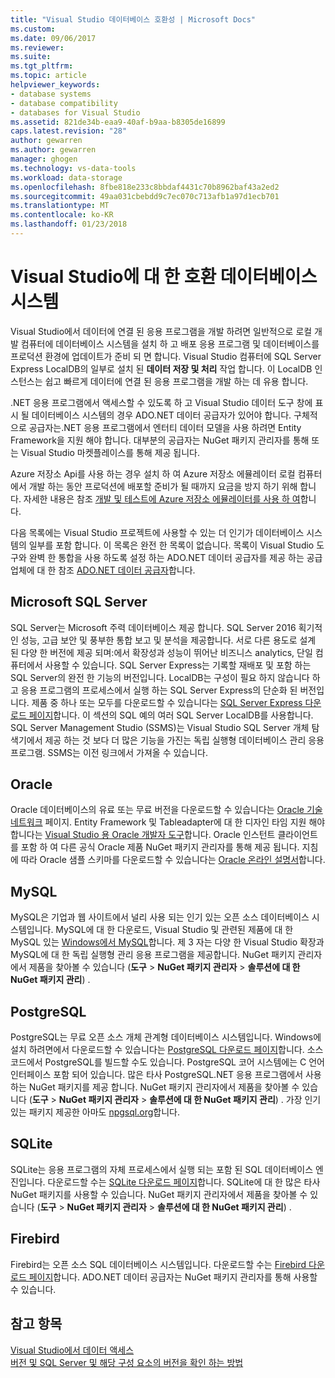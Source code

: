 ```yaml
---
title: "Visual Studio 데이터베이스 호환성 | Microsoft Docs"
ms.custom: 
ms.date: 09/06/2017
ms.reviewer: 
ms.suite: 
ms.tgt_pltfrm: 
ms.topic: article
helpviewer_keywords:
- database systems
- database compatibility
- databases for Visual Studio
ms.assetid: 821de34b-eaa9-40af-b9aa-b8305de16899
caps.latest.revision: "28"
author: gewarren
ms.author: gewarren
manager: ghogen
ms.technology: vs-data-tools
ms.workload: data-storage
ms.openlocfilehash: 8fbe818e233c8bbdaf4431c70b8962baf43a2ed2
ms.sourcegitcommit: 49aa031cbebdd9c7ec070c713afb1a97d1ecb701
ms.translationtype: MT
ms.contentlocale: ko-KR
ms.lasthandoff: 01/23/2018
---
```

# <a name="compatible-database-systems-for-visual-studio"></a>Visual Studio에 대 한 호환 데이터베이스 시스템

Visual Studio에서 데이터에 연결 된 응용 프로그램을 개발 하려면 일반적으로 로컬 개발 컴퓨터에 데이터베이스 시스템을 설치 하 고 배포 응용 프로그램 및 데이터베이스를 프로덕션 환경에 업데이트가 준비 되 면 합니다. Visual Studio 컴퓨터에 SQL Server Express LocalDB의 일부로 설치 된 **데이터 저장 및 처리** 작업 합니다. 이 LocalDB 인스턴스는 쉽고 빠르게 데이터에 연결 된 응용 프로그램을 개발 하는 데 유용 합니다.

.NET 응용 프로그램에서 액세스할 수 있도록 하 고 Visual Studio 데이터 도구 창에 표시 될 데이터베이스 시스템의 경우 ADO.NET 데이터 공급자가 있어야 합니다. 구체적으로 공급자는.NET 응용 프로그램에서 엔터티 데이터 모델을 사용 하려면 Entity Framework을 지원 해야 합니다. 대부분의 공급자는 NuGet 패키지 관리자를 통해 또는 Visual Studio 마켓플레이스를 통해 제공 됩니다.

Azure 저장소 Api를 사용 하는 경우 설치 하 여 Azure 저장소 에뮬레이터 로컬 컴퓨터에서 개발 하는 동안 프로덕션에 배포할 준비가 될 때까지 요금을 방지 하기 위해 합니다. 자세한 내용은 참조 [개발 및 테스트에 Azure 저장소 에뮬레이터를 사용 하 여](/azure/storage/common/storage-use-emulator)합니다.

다음 목록에는 Visual Studio 프로젝트에 사용할 수 있는 더 인기가 데이터베이스 시스템의 일부를 포함 합니다. 이 목록은 완전 한 목록이 없습니다. 목록이 Visual Studio 도구와 완벽 한 통합을 사용 하도록 설정 하는 ADO.NET 데이터 공급자를 제공 하는 공급 업체에 대 한 참조 [ADO.NET 데이터 공급자](/dotnet/framework/data/adonet/data-providers)합니다.

## <a name="microsoft-sql-server"></a>Microsoft SQL Server

SQL Server는 Microsoft 주력 데이터베이스 제공 합니다. SQL Server 2016 획기적인 성능, 고급 보안 및 풍부한 통합 보고 및 분석을 제공합니다. 서로 다른 용도로 설계 된 다양 한 버전에 제공 되며:에서 확장성과 성능이 뛰어난 비즈니스 analytics, 단일 컴퓨터에서 사용할 수 있습니다. SQL Server Express는 기록할 재배포 및 포함 하는 SQL Server의 완전 한 기능의 버전입니다.  LocalDB는 구성이 필요 하지 않습니다 하 고 응용 프로그램의 프로세스에서 실행 하는 SQL Server Express의 단순화 된 버전입니다. 제품 중 하나 또는 모두를 다운로드할 수 있습니다는 [SQL Server Express 다운로드 페이지](https://www.microsoft.com/sql-server/sql-server-editions-express)합니다. 이 섹션의 SQL 예의 여러 SQL Server LocalDB를 사용합니다. SQL Server Management Studio (SSMS)는 Visual Studio SQL Server 개체 탐색기에서 제공 하는 것 보다 더 많은 기능을 가진는 독립 실행형 데이터베이스 관리 응용 프로그램. SSMS는 이전 링크에서 가져올 수 있습니다.

## <a name="oracle"></a>Oracle

Oracle 데이터베이스의 유료 또는 무료 버전을 다운로드할 수 있습니다는 [Oracle 기술 네트워크](http://www.oracle.com/technetwork/database/enterprise-edition/downloads/index-092322.html) 페이지. Entity Framework 및 Tableadapter에 대 한 디자인 타임 지원 해야 합니다는 [Visual Studio 용 Oracle 개발자 도구](http://www.oracle.com/technetwork/developer-tools/visual-studio/overview/index.html)합니다. Oracle 인스턴트 클라이언트를 포함 하 여 다른 공식 Oracle 제품 NuGet 패키지 관리자를 통해 제공 됩니다.  지침에 따라 Oracle 샘플 스키마를 다운로드할 수 있습니다는 [Oracle 온라인 설명서](http://docs.oracle.com/cd/E11882_01/server.112/e10831/toc.htm)합니다.

## <a name="mysql"></a>MySQL

MySQL은 기업과 웹 사이트에서 널리 사용 되는 인기 있는 오픈 소스 데이터베이스 시스템입니다. MySQL에 대 한 다운로드, Visual Studio 및 관련된 제품에 대 한 MySQL 있는 [Windows에서 MySQL](http://www.mysql.com/why-mysql/windows/)합니다.  제 3 자는 다양 한 Visual Studio 확장과 MySQL에 대 한 독립 실행형 관리 응용 프로그램을 제공합니다. NuGet 패키지 관리자에서 제품을 찾아볼 수 있습니다 (**도구** > **NuGet 패키지 관리자** > **솔루션에 대 한 NuGet 패키지 관리**) .

## <a name="postgresql"></a>PostgreSQL

PostgreSQL는 무료 오픈 소스 개체 관계형 데이터베이스 시스템입니다. Windows에 설치 하려면에서 다운로드할 수 있습니다는 [PostgreSQL 다운로드 페이지](http://www.postgresql.org/download/windows/)합니다.  소스 코드에서 PostgreSQL를 빌드할 수도 있습니다.  PostgreSQL 코어 시스템에는 C 언어 인터페이스 포함 되어 있습니다. 많은 타사 PostgreSQL.NET 응용 프로그램에서 사용 하는 NuGet 패키지를 제공 합니다.  NuGet 패키지 관리자에서 제품을 찾아볼 수 있습니다 (**도구** > **NuGet 패키지 관리자** > **솔루션에 대 한 NuGet 패키지 관리**) . 가장 인기 있는 패키지 제공한 아마도 [npgsql.org](http://www.npgsql.org)합니다.

## <a name="sqlite"></a>SQLite

SQLite는 응용 프로그램의 자체 프로세스에서 실행 되는 포함 된 SQL 데이터베이스 엔진입니다. 다운로드할 수는 [SQLite 다운로드 페이지](http://www.sqlite.org/download.html)합니다. SQLite에 대 한 많은 타사 NuGet 패키지를 사용할 수 있습니다. NuGet 패키지 관리자에서 제품을 찾아볼 수 있습니다 (**도구** > **NuGet 패키지 관리자** > **솔루션에 대 한 NuGet 패키지 관리**) .

## <a name="firebird"></a>Firebird

Firebird는 오픈 소스 SQL 데이터베이스 시스템입니다. 다운로드할 수는 [Firebird 다운로드 페이지](http://firebirdsql.org/en/downloads/)합니다. ADO.NET 데이터 공급자는 NuGet 패키지 관리자를 통해 사용할 수 있습니다.

## <a name="see-also"></a>참고 항목

[Visual Studio에서 데이터 액세스](../data-tools/accessing-data-in-visual-studio.md)  
[버전 및 SQL Server 및 해당 구성 요소의 버전을 확인 하는 방법](http://support.microsoft.com/kb/321185)
